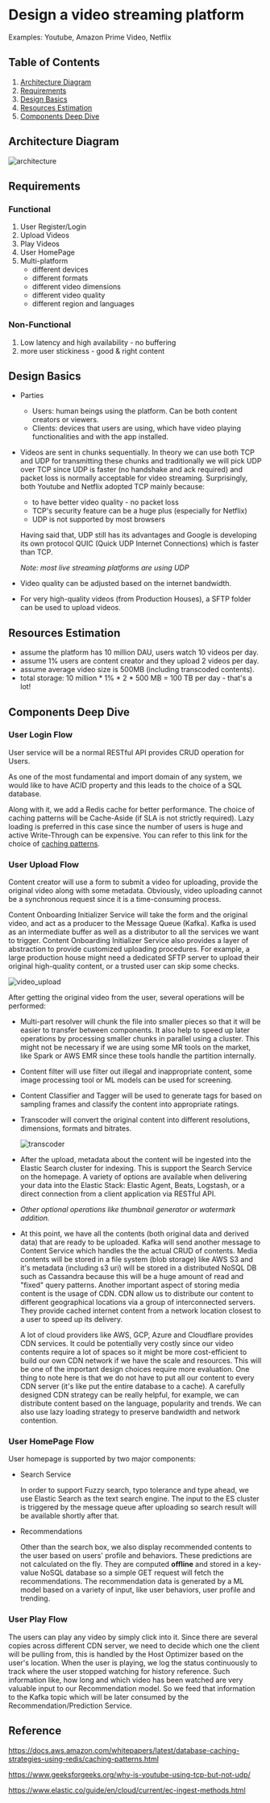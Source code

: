# Design a video streaming platform
Examples: Youtube, Amazon Prime Video, Netflix

## Table of Contents
1. [Architecture Diagram](#architecture-diagram)
2. [Requirements](#requirements)
3. [Design Basics](#design-basics)
4. [Resources Estimation](#resources-estimation)
5. [Components Deep Dive](#components-deep-dive)


## Architecture Diagram
![architecture](/case-study/streaming-platform/Video%20Streaming%20Platform.jpg)

## Requirements
### Functional
1. User Register/Login
2. Upload Videos
3. Play Videos
4. User HomePage
5. Multi-platform
    * different devices
    * different formats
    * different video dimensions
    * different video quality
    * different region and languages
### Non-Functional
1. Low latency and high availability - no buffering
2. more user stickiness - good & right content

## Design Basics
* Parties
    * Users: human beings using the platform. Can be both content creators or viewers.
    * Clients: devices that users are using, which have video playing functionalities and with the app installed.
* Videos are sent in chunks sequentially. In theory we can use both TCP and UDP for transmitting these chunks and traditionally we will pick UDP over TCP since UDP is faster (no handshake and ack required) and packet loss is normally acceptable for video streaming. Surprisingly, both Youtube and Netflix adopted TCP mainly because:
    * to have better video quality - no packet loss
    * TCP's security feature can be a huge plus (especially for Netflix)
    * UDP is not supported by most browsers

    Having said that, UDP still has its advantages and Google is developing its own protocol QUIC (Quick UDP Internet Connections) which is faster than TCP. 
    
    *Note: most live streaming platforms are using UDP*
* Video quality can be adjusted based on the internet bandwidth.
* For very high-quality videos (from Production Houses), a SFTP folder can be used to upload videos.

## Resources Estimation
* assume the platform has 10 million DAU, users watch 10 videos per day.
* assume 1% users are content creator and they upload 2 videos per day.
* assume average video size is 500MB (including transcoded contents).
* total storage: 10 million * 1% * 2 * 500 MB = 100 TB per day - that's a lot!

## Components Deep Dive
### User Login Flow
User service will be a normal RESTful API provides CRUD operation for Users. 

As one of the most fundamental and import domain of any system, we would like to have ACID property and this leads to the choice of a SQL database. 

Along with it, we add a Redis cache for better performance. The choice of caching patterns will be Cache-Aside (if SLA is not strictly required). Lazy loading is preferred in this case since the number of users is huge and active Write-Through can be expensive. You can refer to this link for the choice of [caching patterns](https://docs.aws.amazon.com/whitepapers/latest/database-caching-strategies-using-redis/caching-patterns.html).


### User Upload Flow
Content creator will use a form to submit a video for uploading, provide the original video along with some metadata. Obviously, video uploading cannot be a synchronous request since it is a time-consuming process. 

Content Onboarding Initializer Service will take the form and the original video, and act as a producer to the Message Queue (Kafka). Kafka is used as an intermediate buffer as well as a distributor to all the services we want to trigger. Content Onboarding Initializer Service also provides a layer of abstraction to provide customized uploading procedures. For example, a large production house might need a dedicated SFTP server to upload their original high-quality content, or a trusted user can skip some checks. 


![video_upload](/case-study/streaming-platform/video_upload.jpg)

After getting the original video from the user, several operations will be performed:
* Multi-part resolver will chunk the file into smaller pieces so that it will be easier to transfer between components. It also help to speed up later operations by processing smaller chunks in parallel using a cluster. This might not be necessary if we are using some MR tools on the market, like Spark or AWS EMR since these tools handle the partition internally. 
* Content filter will use filter out illegal and inappropriate content, some image processing tool or ML models can be used for screening.
* Content Classifier and Tagger will be used to generate tags for based on sampling frames and classify the content into appropriate ratings.
* Transcoder will convert the original content into different resolutions, dimensions, formats and bitrates.

    ![transcoder](/case-study/streaming-platform/transcoder.jpg)

* After the upload, metadata about the content will be ingested into the Elastic Search cluster for indexing. This is support the Search Service on the homepage. A variety of options are available when delivering your data into the Elastic Stack: Elastic Agent, Beats, Logstash, or a direct connection from a client application via RESTful API.
* *Other optional operations like thumbnail generator or watermark addition.*
* At this point, we have all the contents (both original data and derived data) that are ready to be uploaded. Kafka will send another message to Content Service which handles the the actual CRUD of contents. Media contents will be stored in a file system (blob storage) like AWS S3 and it's metadata (including s3 uri) will be stored in a distributed NoSQL DB such as Cassandra because this will be a huge amount of read and "fixed" query patterns. Another important aspect of storing media content is the usage of CDN. CDN allow us to distribute our content to different geographical locations via a group of interconnected servers. They provide cached internet content from a network location closest to a user to speed up its delivery.

    A lot of cloud providers like AWS, GCP, Azure and Cloudflare provides CDN services. It could be potentially very costly since our video contents require a lot of spaces so it might be more cost-efficient to build our own CDN network if we have the scale and resources. This will be one of the important design choices require more evaluation. One thing to note here is that we do not have to put all our content to every CDN server (it's like put the entire database to a cache). A carefully designed CDN strategy can be really helpful, for example, we can distribute content based on the language, popularity and trends. We can also use lazy loading strategy to preserve bandwidth and network contention.

### User HomePage Flow
User homepage is supported by two major components:
* Search Service

    In order to support Fuzzy search, typo tolerance and type ahead, we use Elastic Search as the text search engine. The input to the ES cluster is triggered by the message queue after uploading so search result will be available shortly after that. 
* Recommendations

    Other than the search box, we also display recommended contents to the user based on users' profile and behaviors. These predictions are not calculated on the fly. They are computed **offline** and stored in a key-value NoSQL database so a simple GET request will fetch the recommendations. The recommendation data is generated by a ML model based on a variety of input, like user behaviors, user profile and trending. 

### User Play Flow
The users can play any video by simply click into it. Since there are several copies across different CDN server, we need to decide which one the client will be pulling from, this is handled by the Host Optimizer based on the user's location. When the user is playing, we log the status continuously to track where the user stopped watching for history reference. Such information like, how long and which video has been watched are very valuable input to our Recommendation model. So we feed that information to the Kafka topic which will be later consumed by the Recommendation/Prediction Service. 


## Reference
https://docs.aws.amazon.com/whitepapers/latest/database-caching-strategies-using-redis/caching-patterns.html

https://www.geeksforgeeks.org/why-is-youtube-using-tcp-but-not-udp/

https://www.elastic.co/guide/en/cloud/current/ec-ingest-methods.html


